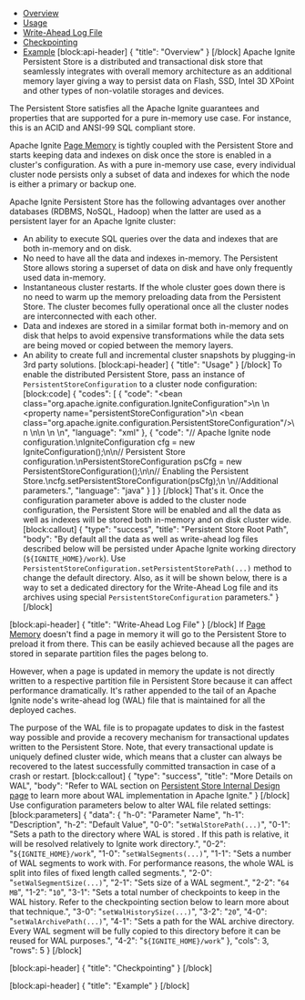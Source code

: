 * [Overview](#section-overview)
* [Usage](#section-usage)
* [Write-Ahead Log File](#section-write-ahead-log-file)
* [Checkpointing](#section-checkpointing) 
* [Example](#section-example)
[block:api-header]
{
  "title": "Overview"
}
[/block]
Apache Ignite Persistent Store is a distributed and transactional disk store that seamlessly integrates with overall memory architecture as an additional memory layer giving a way to persist data on Flash, SSD, Intel 3D XPoint and other types of non-volatile storages and devices.

The Persistent Store satisfies all the Apache Ignite guarantees and properties that are supported for a pure in-memory use case. For instance, this is an ACID and ANSI-99 SQL compliant store.  
 
Apache Ignite [Page Memory](doc:page-memory) is tightly coupled with the Persistent Store and starts keeping data and indexes on disk once the store is enabled in a cluster's configuration. As with a pure in-memory use case, every individual cluster node persists only a subset of data and indexes for which the node is either a primary or backup one.

Apache Ignite Persistent Store has the following advantages over another databases (RDBMS, NoSQL, Hadoop) when the latter are used as a persistent layer for an Apache Ignite cluster:
* An ability to execute SQL queries over the data and indexes that are both in-memory and on disk.
* No need to have all the data and indexes in-memory. The Persistent Store allows storing a superset of data on disk and have only frequently used data in-memory.
* Instantaneous cluster restarts. If the whole cluster goes down there is no need to warm up the memory preloading data from the Persistent Store. The cluster becomes fully operational once all the cluster nodes are interconnected with each other.
* Data and indexes are stored in a similar format both in-memory and on disk that helps to avoid expensive transformations while the data sets are being moved or copied between the memory layers. 
* An ability to create full and incremental cluster snapshots by plugging-in 3rd party solutions.
[block:api-header]
{
  "title": "Usage"
}
[/block]
To enable the distributed Persistent Store, pass an instance of `PersistentStoreConfiguration` to a cluster node configuration: 
[block:code]
{
  "codes": [
    {
      "code": "<bean class=\"org.apache.ignite.configuration.IgniteConfiguration\">\n  <!-- Enabling Apache Ignite Persistent Store. -->\n  <property name=\"persistentStoreConfiguration\">\n    <bean class=\"org.apache.ignite.configuration.PersistentStoreConfiguration\"/>\n  </property>\n\n  <!-- Additional setting. -->\n \n</bean>",
      "language": "xml"
    },
    {
      "code": "// Apache Ignite node configuration.\nIgniteConfiguration cfg = new IgniteConfiguration();\n\n// Persistent Store configuration.\nPersistentStoreConfiguration psCfg = new PersistentStoreConfiguration();\n\n// Enabling the Persistent Store.\ncfg.setPersistentStoreConfiguration(psCfg);\n        \n//Additional parameters.",
      "language": "java"
    }
  ]
}
[/block]
That's it. Once the configuration parameter above is added to the cluster node configuration, the Persistent Store will be enabled and all the data as well as indexes will be stored both in-memory and on disk cluster wide.
[block:callout]
{
  "type": "success",
  "title": "Persistent Store Root Path",
  "body": "By default all the data as well as write-ahead log files described below will be persisted under Apache Ignite working directory (`${IGNITE_HOME}/work`). Use `PersistentStoreConfiguration.setPersistentStorePath(...)` method to change the default directory. Also, as it will be shown below, there is a way to set a dedicated directory for the Write-Ahead Log file and its archives using special `PersistentStoreConfiguration` parameters."
}
[/block]

[block:api-header]
{
  "title": "Write-Ahead Log File"
}
[/block]
If [Page Memory](doc:page-memory) doesn't find a page in memory it will go to the Persistent Store to preload it from there. This can be easily achieved because all the pages are stored in separate partition files the pages belong to.

However, when a page is updated in memory the update is not directly written to a respective partition file in Persistent Store because it can affect performance dramatically. It's rather appended to the tail of an Apache Ignite node's write-ahead log (WAL) file that is maintained for all the deployed caches.

The purpose of the WAL file is to propagate updates to disk in the fastest way possible and provide a recovery mechanism for transactional updates written to the Persistent Store. Note, that every transactional update is uniquely defined cluster wide, which means that a cluster can always be recovered to the latest successfully committed transaction in case of a crash or restart.
[block:callout]
{
  "type": "success",
  "title": "More Details on WAL",
  "body": "Refer to WAL section on [Persistent Store Internal Design page](https://cwiki.apache.org/confluence/display/IGNITE/Persistent+Store+Internal+Design#PersistentStoreInternalDesign-Write-Ahead-Log) to learn more about WAL implementation in Apache Ignite."
}
[/block]
Use configuration parameters below to alter WAL file related settings:
[block:parameters]
{
  "data": {
    "h-0": "Parameter Name",
    "h-1": "Description",
    "h-2": "Default Value",
    "0-0": "`setWalStorePath(...)`",
    "0-1": "Sets a path to the directory where WAL is stored . If this path is relative, it will be resolved relatively to Ignite work directory.",
    "0-2": "`${IGNITE_HOME}/work`",
    "1-0": "`setWalSegments(...)`",
    "1-1": "Sets a number of WAL segments to work with. For performance reasons, the whole WAL is split into files of fixed length called segments.",
    "2-0": "`setWalSegmentSize(...)`",
    "2-1": "Sets size of a WAL segment.",
    "2-2": "`64 MB`",
    "1-2": "`10`",
    "3-1": "Sets a total number of checkpoints to keep in the WAL history. Refer to the checkpointing section below to learn more about that technique.",
    "3-0": "`setWalHistorySize(...)`",
    "3-2": "`20`",
    "4-0": "`setWalArchivePath(...)`",
    "4-1": "Sets a path for the WAL archive directory. Every WAL segment will be fully copied to this directory before it can be reused for WAL purposes.",
    "4-2": "`${IGNITE_HOME}/work`"
  },
  "cols": 3,
  "rows": 5
}
[/block]

[block:api-header]
{
  "title": "Checkpointing"
}
[/block]

[block:api-header]
{
  "title": "Example"
}
[/block]